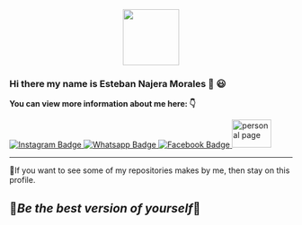<!-- <style>
    :root{
        --main-color: #a781ff;
    }
    body{
        background-color:black;
    }
    span{
        color:var(--main-color);
    }
    .link{
        color:orange;
        text-decoration:none;
    }
    .personal-logo{
        display:flex;
        flex-direction:column;
        justify-content:center;
        align-items:center;
        background-color:#1e1e1e;
        height:8vh;
    }
    .personal-logo:hover{
        cursor:hand;
    }
    .personal-logo p:hover{
        color:white;
    }
    .personal-logo img{
        width:4vh
    }
    .personal-logo p{
        color: var(--main-color);
        font-size:.9em;
        margin: 0  .4em;
        transition: 0.5s ease;
    }
    .badges{
        display:flex;
        gap:.4em;
        align-items:center;
    }

</style> -->
<html>
<body>
<div id="header" align="center">
  <img src="https://media.giphy.com/media/M9gbBd9nbDrOTu1Mqx/giphy.gif" width="100"/>
</div>

### Hi there my name is Esteban Najera Morales 👋 :smiley:

**You can view more information about me here: :point_down:**

<div class="badges">
    <a href="https://www.instagram.com/esteban_122020">
        <img src="https://img.shields.io/badge/Instagram-d959b4?style=for-the-badge&logo=instagram&logoColor=white" alt="Instagram Badge"/>
    </a>
    <a href="https://wa.me/+50661918721">
        <img src="https://img.shields.io/badge/Whatsapp-39bf30? style=for-the-badge&logo=Whatsapp&logoColor=white" alt="Whatsapp Badge"/>
    </a>
    <a href="https://www.facebook.com/esteban.najeramorales">
        <img src="https://img.shields.io/badge/Facebook-blue?style=for-the-badge&logo=facebook&logoColor=white" alt="Facebook Badge"/>
    </a>
    <a class="personal-logo" href="https://enajera.netlify.app">
        <img height="50" width="70" src="https://res.cloudinary.com/dhbio9ysd/image/upload/v1702922023/dfgsh7wronsysbtscltu.jpg" alt="personal page">
    </a>
</div>

------------------------------------------------------------
:pencil:If you want to see some of my repositories makes by me, then stay on this profile.

:leaves:*Be the best version of yourself*:leaves:
------------------------------------------------------------
</body>
</html>
